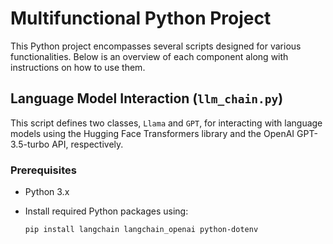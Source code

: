 # Multifunctional Python Project

This Python project encompasses several scripts designed for various functionalities. Below is an overview of each component along with instructions on how to use them.

## Language Model Interaction (`llm_chain.py`)

This script defines two classes, `Llama` and `GPT`, for interacting with language models using the Hugging Face Transformers library and the OpenAI GPT-3.5-turbo API, respectively.

### Prerequisites

- Python 3.x
- Install required Python packages using:

  ```bash
  pip install langchain langchain_openai python-dotenv
